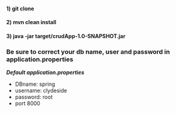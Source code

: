 #### 1) git clone

#### 2) mvn clean install

#### 3) java -jar target/crudApp-1.0-SNAPSHOT.jar
 
### Be sure to correct your db name, user and password in application.properties
_*****Default application.properties*****_
* DBname: spring
* username: clydeside
* password: root
* port 8000
